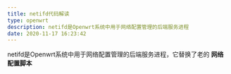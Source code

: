 ```yaml
---
title: netifd代码解读
type: openwrt
description: netifd是Openwrt系统中用于网络配置管理的后端服务进程
date: 2020-11-17 16:23:42
---
```


netifd是Openwrt系统中用于网络配置管理的后端服务进程，它替换了老的 **网络配置脚本**